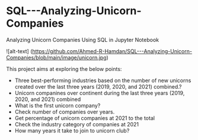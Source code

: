 # SQL---Analyzing-Unicorn-Companies
Analyzing Unicorn Companies Using SQL in Jupyter Notebook

![alt-text] (https://github.com/Ahmed-R-Hamdan/SQL---Analyzing-Unicorn-Companies/blob/main/image/unicorn.jpg)

This project aims at exploring the below points:


- Three best-performing industries based on the number of new unicorns created over the last three years (2019, 2020, and 2021) combined.?
- Unicorn companines over continent during the last three years (2019, 2020, and 2021) combined
- What is the first unicorn company?
- Check number of companies over years.
- Get percentage of unicorn companies at 2021 to the total
- Check the industry category of companies at 2021
- How many years it take to join to unicorn club?
